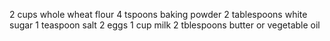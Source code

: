 2 cups whole wheat flour
4 tspoons baking powder
2 tablespoons white sugar
1 teaspoon salt
2 eggs
1 cup milk
2 tblespoons butter or vegetable oil
